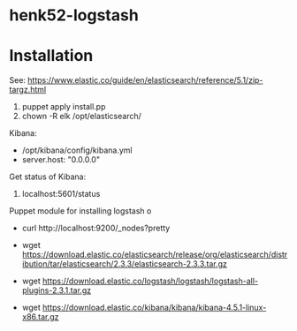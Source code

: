 henk52-logstash
===============

# Installation
See: https://www.elastic.co/guide/en/elasticsearch/reference/5.1/zip-targz.html

1. puppet apply install.pp
2. chown -R elk /opt/elasticsearch/

Kibana:

* /opt/kibana/config/kibana.yml
* server.host: "0.0.0.0"

Get status of Kibana:
1. localhost:5601/status

Puppet module for installing logstash
o
* curl http://localhost:9200/_nodes?pretty



* wget https://download.elastic.co/elasticsearch/release/org/elasticsearch/distribution/tar/elasticsearch/2.3.3/elasticsearch-2.3.3.tar.gz
* wget https://download.elastic.co/logstash/logstash/logstash-all-plugins-2.3.1.tar.gz
* wget https://download.elastic.co/kibana/kibana/kibana-4.5.1-linux-x86.tar.gz



